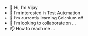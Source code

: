 - 👋 Hi, I’m Vijay
- 👀 I’m interested in Test Automation
- 🌱 I’m currently learning Selenium c#
- 💞️ I’m looking to collaborate on ...
- 📫 How to reach me ...

<!---
vijayjdk/vijayjdk is a ✨ special ✨ repository because its `README.md` (this file) appears on your GitHub profile.
You can click the Preview link to take a look at your changes.
--->
